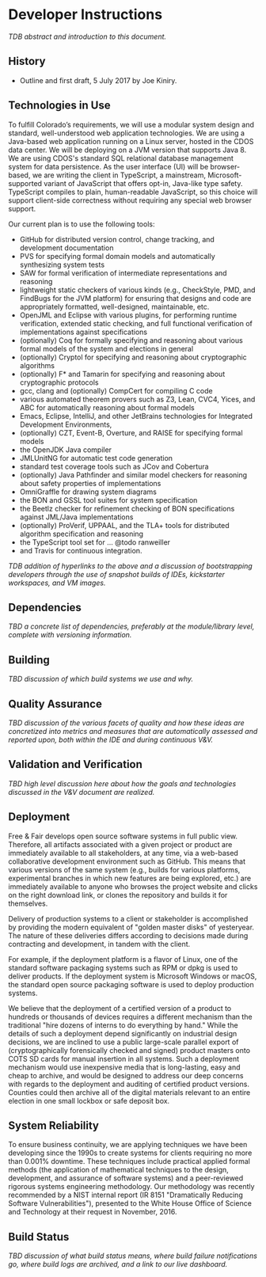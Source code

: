 Developer Instructions
======================

*TDB abstract and introduction to this document.*

History
-------

* Outline and first draft, 5 July 2017 by Joe Kiniry.

Technologies in Use
-------------------

To fulfill Colorado’s requirements, we will use a modular system
design and standard, well-understood web application technologies. We
are using a Java-based web application running on a Linux server,
hosted in the CDOS data center. We will be deploying on a JVM version
that supports Java 8. We are using CDOS's standard SQL relational
database management system for data persistence. As the user interface
(UI) will be browser-based, we are writing the client in TypeScript, a
mainstream, Microsoft-supported variant of JavaScript that offers
opt-in, Java-like type safety. TypeScript compiles to plain,
human-readable JavaScript, so this choice will support client-side
correctness without requiring any special web browser support.

Our current plan is to use the following tools: 

* GitHub for distributed version control, change tracking, and
  development documentation
* PVS for specifying formal domain models and automatically
  synthesizing system tests
* SAW for formal verification of intermediate representations and
  reasoning
* lightweight static checkers of various kinds (e.g., CheckStyle, PMD,
  and FindBugs for the JVM platform) for ensuring that designs and
  code are appropriately formatted, well-designed, maintainable, etc.
* OpenJML and Eclipse with various plugins, for performing runtime
  verification, extended static checking, and full functional
  verification of implementations against specifications
* (optionally) Coq for formally specifying and reasoning about various
  formal models of the system and elections in general
* (optionally) Cryptol for specifying and reasoning about
  cryptographic algorithms
* (optionally) F* and Tamarin for specifying and reasoning about
  cryptographic protocols
* gcc, clang and (optionally) CompCert for compiling C code
* various automated theorem provers such as Z3, Lean, CVC4, Yices, and
  ABC for automatically reasoning about formal models
* Emacs, Eclipse, IntelliJ, and other JetBrains technologies for
  Integrated Development Environments,
* (optionally) CZT, Event-B, Overture, and RAISE for specifying formal
  models
* the OpenJDK Java compiler 
* JMLUnitNG for automatic test code generation
* standard test coverage tools such as JCov and Cobertura 
* (optionally) Java Pathfinder and similar model checkers for
  reasoning about safety properties of implementations
* OmniGraffle for drawing system diagrams
* the BON and GSSL tool suites for system specification
* the Beetlz checker for refinement checking of BON specifications
  against JML/Java implementations
* (optionally) ProVerif, UPPAAL, and the TLA+ tools for distributed
  algorithm specification and reasoning
* the TypeScript tool set for ... @todo ranweiller
* and Travis for continuous integration.

*TDB addition of hyperlinks to the above and a discussion of
bootstrapping developers through the use of snapshot builds of IDEs,
kickstarter workspaces, and VM images.*

Dependencies
------------

*TBD a concrete list of dependencies, preferably at the module/library
level, complete with versioning information.*

Building
--------

*TBD discussion of which build systems we use and why.*

Quality Assurance
-----------------

*TBD discussion of the various facets of quality and how these ideas
are concretized into metrics and measures that are automatically
assessed and reported upon, both within the IDE and during continuous
V&V.*

Validation and Verification
---------------------------

*TBD high level discussion here about how the goals and technologies
discussed in the V&V document are realized.*

Deployment
----------

Free & Fair develops open source software systems in full public
view. Therefore, all artifacts associated with a given project or
product are immediately available to all stakeholders, at any time,
via a web-based collaborative development environment such as
GitHub. This means that various versions of the same system (e.g.,
builds for various platforms, experimental branches in which new
features are being explored, etc.) are immediately available to anyone
who browses the project website and clicks on the right download link,
or clones the repository and builds it for themselves.

Delivery of production systems to a client or stakeholder is
accomplished by providing the modern equivalent of "golden master
disks" of yesteryear. The nature of these deliveries differs according
to decisions made during contracting and development, in tandem with
the client.

For example, if the deployment platform is a flavor of Linux, one of
the standard software packaging systems such as RPM or dpkg is used to
deliver products. If the deployment system is Microsoft Windows or
macOS, the standard open source packaging software is used to deploy
production systems.

We believe that the deployment of a certified version of a product to
hundreds or thousands of devices requires a different mechanism than
the traditional "hire dozens of interns to do everything by hand."
While the details of such a deployment depend significantly on
industrial design decisions, we are inclined to use a public
large-scale parallel export of (cryptographically forensically checked
and signed) product masters onto COTS SD cards for manual insertion in
all systems. Such a deployment mechanism would use inexpensive media
that is long-lasting, easy and cheap to archive, and would be designed
to address our deep concerns with regards to the deployment and
auditing of certified product versions. Counties could then archive
all of the digital materials relevant to an entire election in one
small lockbox or safe deposit box.

System Reliability
------------------
  
To ensure business continuity, we are applying techniques we have been
developing since the 1990s to create systems for clients requiring no
more than 0.001% downtime. These techniques include practical applied
formal methods (the application of mathematical techniques to the
design, development, and assurance of software systems) and a
peer-reviewed rigorous systems engineering methodology. Our
methodology was recently recommended by a NIST internal report (IR
8151 "Dramatically Reducing Software Vulnerabilities"), presented to
the White House Office of Science and Technology at their request in
November, 2016.


Build Status
------------

*TBD discussion of what build status means, where build failure
notifications go, where build logs are archived, and a link to our
live dashboard.*
